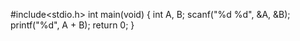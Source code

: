 #include<stdio.h>
int main(void)
{
    int A, B;
    scanf("%d %d", &A, &B);
    printf("%d", A + B);
    return 0;
}
